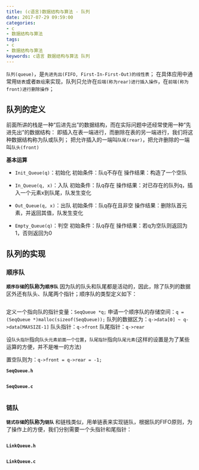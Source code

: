```yaml
---
title: (c语言)数据结构与算法 - 队列
date: 2017-07-29 09:59:00
categories:
- c
- 数据结构与算法
tags:
- c
- 数据结构与算法
keywords: c语言 数据结构与算法 队列
---
```


> 
`队列(queue)`，是`先进先出(FIFO, First-In-First-Out)的线性表`；
在具体应用中通常用`链表`或者`数组`来实现，队列只允许在`后端(称为rear)进行插入操作`，在`前端(称为front)进行删除操作`；

<!-- more -->

## 队列的定义
前面所讲的栈是一种“后进先出”的数据结构，而在实际问题中还经常使用一种“先进先出”的数据结构：
即插入在表一端进行，而删除在表的另一端进行，我们将这种数据结构称为队或队列；
把允许插入的一端叫`队尾(rear)`，把允许删除的一端叫`队头(front)`

**基本运算**
- `Init_Queue(q)`：初始化
初始条件：队q不存在
操作结果：构造了一个空队

- `In_Queue(q, x)`：入队
初始条件：队q存在
操作结果：对已存在的队列q，插入一个元素x到队尾，队发生变化

- `Out_Queue(q, x)`：出队
初始条件：队q存在且非空
操作结果：删除队首元素，并返回其值，队发生变化

- `Empty_Queue(q)`：判空
初始条件：队q存在
操作结果：若q为空队则返回为1，否则返回为0

## 队列的实现
### 顺序队
**`顺序存储`的队称为`顺序队`**
因为队的队头和队尾都是活动的，因此，除了队列的数据区外还有队头、队尾两个指针；顺序队的类型定义如下：
<pre><code class="language-c line-numbers"><script type="text/plain">typedef struct{
    ElemType data[MAXSIZE];
    int front;
    int rear;
    int size;
} SeqQueue;
</script></code></pre>

定义一个指向队的指针变量：`SeqQueue *q;`
申请一个顺序队的存储空间：`q = (SeqQueue *)malloc(sizeof(SeqQueue));`
队列的数据区为：`q->data[0] ~ q->data[MAXSIZE-1]`
队头指针：`q->front`
队尾指针：`q->rear`

设`队头指针`指向`队头元素前面一个位置`，`队尾指针`指向`队尾元素`(这样的设置是为了某些运算的方便，并不是唯一的方法)

置空队则为：`q->front = q->rear = -1;`

**`SeqQueue.h`**
<pre><code class="language-c line-numbers"><script type="text/plain">#ifndef __SEQQUEUE_H
#define __SEQQUEUE_H
#include <stdbool.h>

#define MAXSIZE 1024
typedef int ElemType;
typedef struct{
    ElemType data[MAXSIZE];
    int front;
    int rear;
    int size;
} SeqQueue;

// 初始化
extern SeqQueue *init_queue(void);

// 入队
extern bool in_queue(SeqQueue *q, ElemType val);

// 出队
extern bool out_queue(SeqQueue *q, ElemType *val);

// 判空
extern bool isEmpty_queue(SeqQueue *q);

#endif
</script></code></pre>

**`SeqQueue.c`**
<pre><code class="language-c line-numbers"><script type="text/plain">#include "SeqQueue.h"
#include <stdlib.h>

SeqQueue *init_queue(void){
    SeqQueue *q = (SeqQueue *)malloc(sizeof(SeqQueue));
    q->front = q->rear = -1;
    q->size = 0;
    return q;
}

bool in_queue(SeqQueue *q, ElemType val){
    if(q == NULL || q->size == MAXSIZE){
        return false;
    }else{
        q->rear = (q->rear+1) % MAXSIZE;
        q->data[q->rear] = val;
        q->size++;
        return true;
    }
}

bool out_queue(SeqQueue *q, ElemType *val){
    if(q == NULL || q->size == 0){
        return false;
    }else{
        q->front = (q->front+1) % MAXSIZE;
        *val = q->data[q->front];
        q->size--;
        return true;
    }
}

bool isEmpty_queue(SeqQueue *q){
    if(q == NULL || q->size == 0){
        return true;
    }else{
        return false;
    }
}
</script></code></pre>

### 链队
**`链式存储`的队称为`链队`**
和链栈类似，用单链表来实现链队，根据队的FIFO原则，为了操作上的方便，我们分别需要一个头指针和尾指针：
<pre><code class="language-c line-numbers"><script type="text/plain">typedef struct LNode{
    ElemType data;
    struct LNode *next;
} LNode;
typedef struct LinkQueue{
    LNode *front;
    LNode *rear;
} LinkQueue;
</script></code></pre>

**`LinkQueue.h`**
<pre><code class="language-c line-numbers"><script type="text/plain">#ifndef __LINKQUEUE_H
#define __LINKQUEUE_H
#include <stdbool.h>

typedef int ElemType;
typedef struct LNode{
    ElemType data;
    struct LNode *next;
} LNode;
typedef struct LinkQueue{
    LNode *front;
    LNode *rear;
} LinkQueue;

// 初始化
extern LinkQueue *init_queue(void);

// 判空
extern bool isEmpty_queue(LinkQueue *q);

// 入队
extern void in_queue(LinkQueue *q, ElemType val);

// 出队
extern bool out_queue(LinkQueue *q, ElemType *val);

#endif
</script></code></pre>

**`LinkQueue.c`**
<pre><code class="language-c line-numbers"><script type="text/plain">#include "LinkQueue.h"
#include <stdlib.h>

LinkQueue *init_queue(void){
    LinkQueue *q = (LinkQueue *)malloc(sizeof(LinkQueue));
    q->front = q->rear = (LNode *)malloc(sizeof(LNode));
    q->front->next = NULL;
    return q;
}

bool isEmpty_queue(LinkQueue *q){
    if(q == NULL || q->front == q->rear){
        return true;
    }else{
        return false;
    }
}

void in_queue(LinkQueue *q, ElemType val){
    LNode *LNew = (LNode *)malloc(sizeof(LNode));
    LNew->data = val;
    LNew->next = NULL;
    q->rear->next = LNew;
    q->rear = LNew;
}

bool out_queue(LinkQueue *q, ElemType *val){
    if(q == NULL || q->front == q->rear){
        return false;
    }else{
        LNode *tmp = q->front->next->next;
        *val = q->front->next->data;
        free(q->front->next);
        q->front->next = tmp;
        if(q->front->next == NULL){
            q->rear = q->front;
        }
        return true;
    }
}
</script></code></pre>
